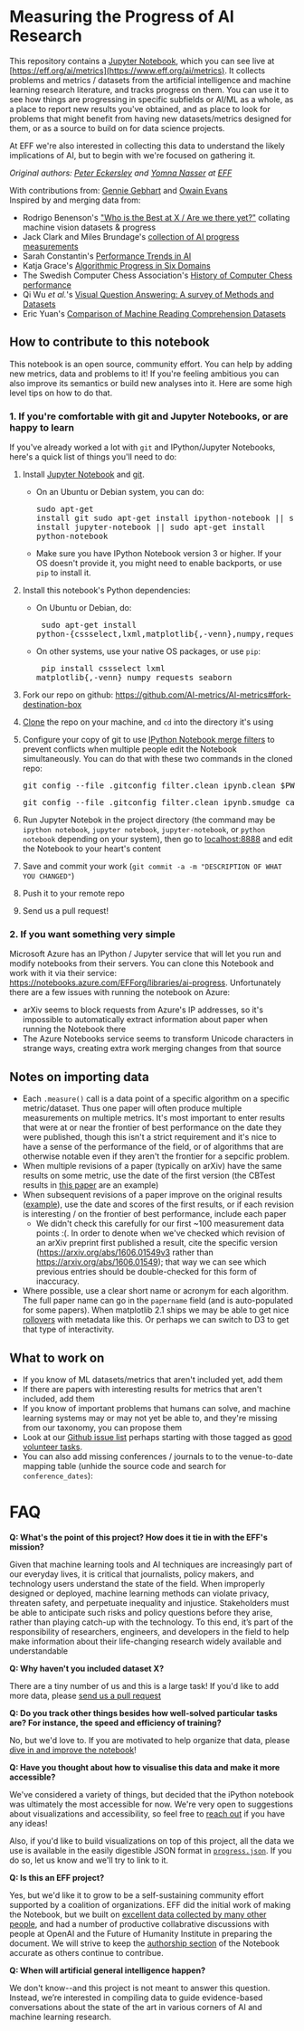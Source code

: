 # Measuring the Progress of AI Research

This repository contains a [Jupyter Notebook](http://jupyter.org/), which you
can see live at [https://eff.org/ai/metrics](https://www.eff.org/ai/metrics).
It collects problems and metrics / datasets from the artificial intelligence
and machine learning research literature, and tracks progress on them. You can
use it to see how things are progressing in specific subfields or AI/ML as a
whole, as a place to report new results you've obtained, and as place to look
for problems that might benefit from having new datasets/metrics designed for
them, or as a source to build on for data science projects.

At EFF we're also interested in collecting this data to understand the likely
implications of AI, but to begin with we're focused on gathering it.

_Original authors: [Peter
Eckersley](https://www.eff.org/about/staff/peter-eckersley) and [Yomna
Nasser](https://ynasser.github.io/) at [EFF](https://eff.org)<br>_

With contributions from: [Gennie Gebhart](https://www.eff.org/about/staff/gennie-gebhart) and [Owain Evans](https://www.fhi.ox.ac.uk/team/owain-evans/)<br>
Inspired by and merging data from:

* Rodrigo Benenson's ["Who is the Best at X / Are we there yet?"](https://rodrigob.github.io/are_we_there_yet/build/#about) collating machine vision datasets & progress
* Jack Clark and Miles Brundage's [collection of AI progress measurements](https://raw.githubusercontent.com/AI-metrics/master_text/master/archive/AI-metrics-data.txt)
* Sarah Constantin's [Performance Trends in AI](https://srconstantin.wordpress.com/2017/01/28/performance-trends-in-ai/)
* Katja Grace's [Algorithmic Progress in Six Domains](https://intelligence.org/files/AlgorithmicProgress.pdf)
* The Swedish Computer Chess Association's [History of Computer Chess performance](https://en.wikipedia.org/wiki/Swedish_Chess_Computer_Association#Rating_list_year-end_leaders)
* Qi Wu _et al._'s [Visual Question Answering: A survey of Methods and Datasets](https://arxiv.org/abs/1607.05910)
* Eric Yuan's [Comparison of Machine Reading Comprehension Datasets](http://eric-yuan.me/compare-popular-mrc-datasets/)

## How to contribute to this notebook

This notebook is an open source, community effort. You can help by adding new metrics, data and problems to it! If you're feeling ambitious you can also improve its semantics or build new analyses into it. Here are some high level tips on how to do that.

### 1. If you're comfortable with git and Jupyter Notebooks, or are happy to learn

If you've already worked a lot with `git` and IPython/Jupyter Notebooks, here's a quick list of things you'll need to do:

1. Install [Jupyter Notebook](https://jupyter.readthedocs.io/en/latest/install.html) and [git](https://git-scm.com/book/en/v2/Getting-Started-Installing-Git).
    * On an Ubuntu or Debian system, you can do: <br><pre>sudo apt-get install git
      sudo apt-get install ipython-notebook || sudo apt-get install jupyter-notebook || sudo apt-get install python-notebook</pre>
    * Make sure you have IPython Notebook version 3 or higher. If your OS
      doesn't provide it, you might need to enable backports, or use `pip` to
      install it.
2. Install this notebook's Python dependencies:<br>
    * On Ubuntu or Debian, do: <br><pre>    sudo apt-get install python-{cssselect,lxml,matplotlib{,-venn},numpy,requests,seaborn}</pre>
    * On other systems, use your native OS packages, or use `pip`: <br><pre>    pip install cssselect lxml matplotlib{,-venn} numpy requests seaborn</pre>
3. Fork our repo on
   github: https://github.com/AI-metrics/AI-metrics#fork-destination-box
4. [Clone](https://help.github.com/articles/cloning-a-repository/) the repo on your machine, and `cd` into the directory it's using
4. Configure your copy of git to use [IPython Notebook merge filters](http://pascalbugnion.net/blog/ipython-notebooks-and-git.html) to prevent conflicts when multiple people edit the Notebook simultaneously. You can do that with these two commands in the cloned repo:
    <pre>git config --file .gitconfig filter.clean_ipynb.clean $PWD/ipynb_drop_output</pre>
    <pre>git config --file .gitconfig filter.clean_ipynb.smudge cat</pre>
5. Run Jupyter Notebok in the project directory (the command may be `ipython notebook`, `jupyter notebook`, `jupyter-notebook`, or `python notebook` depending on your system), then go to [localhost:8888](http://localhost:8888) and edit the Notebook to your heart's content

6. Save and commit your work (`git commit -a -m "DESCRIPTION OF WHAT YOU CHANGED"`)
7. Push it to your remote repo
8. Send us a pull request!


### 2. If you want something very simple

Microsoft Azure has an IPython / Jupyter service that will let you run and modify notebooks from their servers. You can clone this Notebook and work with it via their service: https://notebooks.azure.com/EFForg/libraries/ai-progress. Unfortunately there are a few issues with running the notebook on Azure:

* arXiv seems to block requests from Azure's IP addresses, so it's impossible to automatically extract information about paper when running the Notebook there
* The Azure Notebooks service seems to transform Unicode characters in strange ways, creating extra work merging changes from that source


## Notes on importing data

* Each `.measure()` call is a data point of a specific algorithm on a specific metric/dataset. Thus one paper will often produce multiple measurements on multiple metrics. It's most important to enter results that were at or near the frontier of best performance on the date they were published, though this isn't a strict requirement and it's nice to have a sense of the performance of the field, or of algorithms that are otherwise notable even if they aren't the frontier for a sepcific problem.
* When multiple revisions of a paper (typically on arXiv) have the same results on some metric, use the date of the first version (the CBTest results in [this paper](https://arxiv.org/abs/1606.02245v4) are an example)
* When subsequent revisions of a paper improve on the original results ([example](https://arxiv.org/abs/1606.01549v3)), use the date and scores of the first results, or if each revision is interesting / on the frontier of best performance, include each paper
  * We didn't check this carefully for our first ~100 measurement data points :(. In order to denote when we've checked which revision of an arXiv preprint first published a result, cite the specific version (https://arxiv.org/abs/1606.01549v3 rather than https://arxiv.org/abs/1606.01549); that way we can see which previous entries should be double-checked for this form of inaccuracy.
* Where possible, use a clear short name or acronym for each algorithm. The full paper name can go in the `papername` field (and is auto-populated for some papers). When matplotlib 2.1 ships we may be able to get nice [rollovers](https://github.com/matplotlib/matplotlib/pull/5754) with metadata like this. Or perhaps we can switch to D3 to get that type of interactivity.



## What to work on

* If you know of ML datasets/metrics that aren't included yet, add them
* If there are papers with interesting results for metrics that aren't included, add them
* If you know of important problems that humans can solve, and machine learning systems may or may not yet be able to, and they're missing from our taxonomy, you can propose them
* Look at our [Github issue list](https://github.com/AI-metrics/master_text) perhaps starting with those tagged as [good volunteer tasks](https://github.com/AI-metrics/master_text/issues?q=is%3Aissue+is%3Aopen+label%3A%22Good+volunteer+task%22).
* You can also add missing conferences / journals to to the venue-to-date mapping table (unhide the source code and search for `conference_dates`):


 
# FAQ
 
**Q: What's the point of this project? How does it tie in with the EFF's mission?**
 
Given that machine learning tools and AI techniques are increasingly part of our everyday lives, it is critical that journalists, policy makers, and technology users understand the state of the field. When improperly designed or deployed, machine learning methods can violate privacy, threaten safety, and perpetuate inequality and injustice. Stakeholders must be able to anticipate such risks and policy questions before they arise, rather than playing catch-up with the technology. To this end, it’s part of the responsibility of researchers, engineers, and developers in the field to help make information about their life-changing research widely available and understandable
 
 
**Q: Why haven't you included dataset X?**
 
There are a tiny number of us and this is a large task! If you'd like to add more data, please [send us a pull request](https://www.eff.org/ai/metrics#How-to-contribute-to-this-notebook)
 
 
**Q: Do you track other things besides how well-solved particular tasks are? For instance, the speed and efficiency of training?**
 
No, but we'd love to. If you are motivated to help organize that data, please [dive in and improve the notebook](https://www.eff.org/ai/metrics#How-to-contribute-to-this-notebook)!
 
 
**Q: Have you thought about how to visualise this data and make it more accessible?**
 
We've considered a variety of things, but decided that the iPython notebook was ultimately the most accessible for now. We're very open to suggestions about visualizations and accessibility, so feel free to [reach out](https://www.eff.org/ai/metrics#How-to-contribute-to-this-notebook) if you have any ideas!
 
Also, if you'd like to build visualizations on top of this project, all the data we use is available in the easily digestible JSON format in [`progress.json`](export-api/v01/progress.json). If you do so, let us know and we'll try to link to it.
 
 
**Q: Is this an EFF project?**
 
Yes, but we'd like it to grow to be a self-sustaining community effort supported by a coalition of organizations. EFF did the initial work of making the Notebook, but we built on [excellent data collected by many other people](https://www.eff.org/files/AI-progress-metrics.html#Measuring-the-Progress-of-AI-Research), and had a number of productive collabrative discussions with people at OpenAI and the Future of Humanity Institute in preparing the document. We will strive to keep the [authorship section](https://www.eff.org/files/AI-progress-metrics.html#Measuring-the-Progress-of-AI-Research) of the Notebook accurate as others continue to contribue.
 
 
**Q: When will artificial general intelligence happen?**
 
We don't know--and this project is not meant to answer this question. Instead, we’re interested in compiling data to guide evidence-based conversations about the state of the art in various corners of AI and machine learning research.

